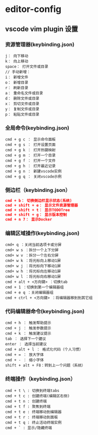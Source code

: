 # editor-config

## vscode vim plugin 设置

### 资源管理器(keybinding.json)

```
j： 向下移动
k： 向上移动
space： 打开文件或目录
// 手动新增：
i： 新增文件
o： 新增目录
r： 刷新目录
a： 重命名文件或目录
d： 删除文件或目录
x： 剪切文件或目录
y： 复制文件或目录
p： 粘贴文件或目录
```

### 全局命令(keybinding.json)

```
cmd + g c ： 显示命令面板
cmd + g s ： 打开设置页面
cmd + g k ： 打开热键映射
cmd + g m ： 打开一个目录
cmd + g f ： 打开一个文件
cmd + g h ： 打开最近记录
cmd + g n ： 新建vscode实例
cmd + g q ： 关闭vscode示例
```

### 侧边栏（keybinding.json）

```json
cmd + b： 切换侧边栏显示状态(系统)
cmd + shift + e： 显示文件资源管理器
cmd + shift + t： 显示TODOTree
cmd + shift + g： 显示版本控制
cmd + n 7： 显示Docker
```

### 编辑区域操作(keybinding.json)

```
cmd+ q ：关闭当前选项卡或分屏
cmd+ w s ：拆分一个上下分屏
cmd+ w v ：拆分一个左右分屏
cmd+ w k ：将光标向上移动1屏
cmd+ w j ：将光标向下移动1屏
cmd+ w h ：将光标向左移动1屏
cmd+ w l ：将光标向右移动1屏
cmd + alt + <方向键> ：切换tab
cmd + 1 ：切换到第一个编辑器组
cmd + e q ：关闭编辑器组
cmd + ctrl + <方向键> ：将编辑器移到到其它组
```

### 代码编辑器命令(keybinding.json)

```
cmd + h ： 触发帮助提示
cmd + j ： 触发参数提示
cmd + k ： 触发建议提示
tab ： 选择下一个建议 
enter ： 选择当前建议
cmd + alt + l ： 格式化代码（个人习惯）
cmd + = ： 放大字体
cmd + - ： 缩小字体
shift + alt + F8：转到上一个问题（系统）
```

### 终端操作（keybinding.json）

```
cmd + t \ : 切换到终端tabs
cmd + t c : 创建终端(编辑区右侧)
cmd + t n : 创建终端
cmd + t f : 聚焦到终端
cmd + t e : 终端移动到编辑器
cmd + t r : 终端移动到面板
cmd + t q : 终止活动终端实例
cmd + ` : 显示/隐藏终端
```
